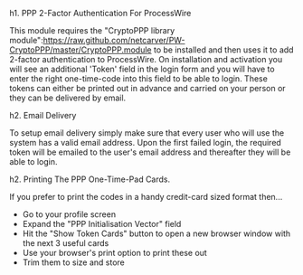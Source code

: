 h1. PPP 2-Factor Authentication For ProcessWire

This module requires the "CryptoPPP library module":https://raw.github.com/netcarver/PW-CryptoPPP/master/CryptoPPP.module to be installed and then uses it to add 2-factor authentication to ProcessWire. On installation and activation you will see an additional 'Token' field in the login form and you will have to enter the right one-time-code into this field to be able to login. These tokens can either be printed out in advance and carried on your person or they can be delivered by email.

h2. Email Delivery

To setup email delivery simply make sure that every user who will use the system has a valid email address. Upon the first failed login, the required token will be emailed to the user's email address and thereafter they will be able to login. 

h2. Printing The PPP One-Time-Pad Cards.

If you prefer to print the codes in a handy credit-card sized format then...

* Go to your profile screen
* Expand the "PPP Initialisation Vector" field
* Hit the "Show Token Cards" button to open a new browser window with the next 3 useful cards
* Use your browser's print option to print these out
* Trim them to size and store

